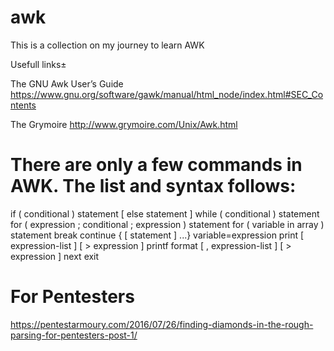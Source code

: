 # awk
This is a collection on my journey to learn AWK

Usefull links±

The GNU Awk User’s Guide
https://www.gnu.org/software/gawk/manual/html_node/index.html#SEC_Contents

The Grymoire
http://www.grymoire.com/Unix/Awk.html

# There are only a few commands in AWK. The list and syntax follows:

if ( conditional ) statement [ else statement ]
while ( conditional ) statement
for ( expression ; conditional ; expression ) statement
for ( variable in array ) statement
break
continue
{ [ statement ] ...}
variable=expression
print [ expression-list ] [ > expression ]
printf format [ , expression-list ] [ > expression ]
next 
exit


# For Pentesters
https://pentestarmoury.com/2016/07/26/finding-diamonds-in-the-rough-parsing-for-pentesters-post-1/
